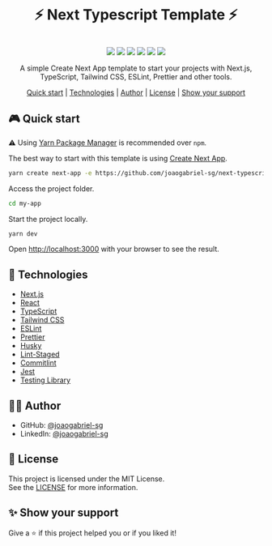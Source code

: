 <h1 align="center">⚡ Next Typescript Template ⚡</h1>

<p align="center">
  <br />
  <img src="https://img.shields.io/github/languages/top/joaogabriel-sg/next-typescript-template" />
  <img src="https://img.shields.io/github/issues/joaogabriel-sg/next-typescript-template" />
  <img src="https://img.shields.io/github/forks/joaogabriel-sg/next-typescript-template" />
  <img src="https://img.shields.io/github/stars/joaogabriel-sg/next-typescript-template" />
  <img src="https://img.shields.io/github/license/joaogabriel-sg/next-typescript-template" />
  <img src="https://img.shields.io/github/workflow/status/joaogabriel-sg/next-typescript-template/Build%20app%20workflow" />
</p>

<p align="center">
  A simple Create Next App template to start your projects with Next.js, TypeScript, Tailwind CSS, ESLint, Prettier and other tools.
</p>
  
<p align="center">
  <a href="#video_game-quick-start">Quick start</a> | 
  <a href="#rocket-technologies">Technologies</a> | 
  <a href="#man_technologist-author">Author</a> | 
  <a href="#memo-license">License</a> | 
  <a href="#sparkles-show-your-support">Show your support</a>
</p>

## :video_game: Quick start

:warning: Using [Yarn Package Manager](https://classic.yarnpkg.com/) is recommended over `npm`.

The best way to start with this template is using [Create Next App](https://nextjs.org/docs/api-reference/create-next-app).

```bash
yarn create next-app -e https://github.com/joaogabriel-sg/next-typescript-template my-app
```

Access the project folder.

```bash
cd my-app
```

Start the project locally.

```bash
yarn dev
```

Open [http://localhost:3000](http://localhost:3000) with your browser to see the result.

## :rocket: Technologies

- [Next.js](https://nextjs.org/)
- [React](https://reactjs.org/)
- [TypeScript](https://www.typescriptlang.org/)
- [Tailwind CSS](https://tailwindcss.com/)
- [ESLint](https://eslint.org/)
- [Prettier](https://prettier.io/)
- [Husky](https://github.com/typicode/husky)
- [Lint-Staged](https://github.com/okonet/lint-staged)
- [Commitlint](https://github.com/conventional-changelog/commitlint)
- [Jest](https://jestjs.io/)
- [Testing Library](https://testing-library.com/)

## :man_technologist: Author

- GitHub: [@joaogabriel-sg](https://github.com/joaogabriel-sg)
- LinkedIn: [@joaogabriel-sg](https://www.linkedin.com/in/joaogabriel-sg/)

## :memo: License

This project is licensed under the MIT License.  
See the [LICENSE](./LICENSE) for more information.

## :sparkles: Show your support

Give a :star: if this project helped you or if you liked it!

